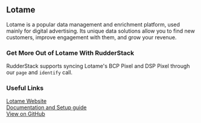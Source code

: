 ## Lotame

Lotame is a popular data management and enrichment platform, used mainly for digital advertising. Its unique data solutions allow you to find new customers, improve engagement with them, and grow your revenue.

### Get More Out of Lotame With RudderStack

RudderStack supports syncing Lotame's BCP Pixel and DSP Pixel through our `page` and `identify` call.

### Useful Links

[Lotame Website][]  
[Documentation and Setup guide][]  
[View on GitHub][]

[//]: # "These are reference links used in the body of this note and get stripped out when the markdown processor does its job. There is no need to format nicely because it shouldn't be seen. Thanks SO - http://stackoverflow.com/questions/4823468/store-comments-in-markdown-syntax"

[lotame website]: https://www.lotame.com/
[documentation and setup guide]: https://docs.rudderstack.com/destinations/lotame
[view on github]: https://github.com/rudderlabs/rudder-sdk-js/tree/master/integrations/Lotame
